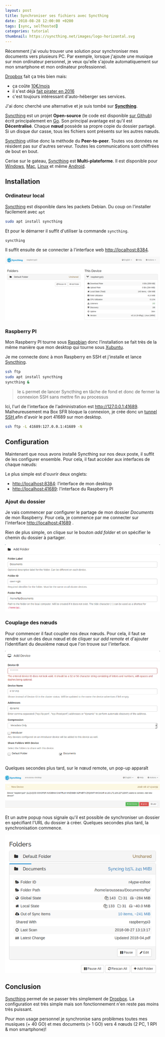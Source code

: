 ```yaml
---
layout: post
title: Synchroniser ses fichiers avec Syncthing
date: 2018-08-28 12:00:00 +0200
tags: [sync, selfhosted]
categories: tutorial
thumbnail: https://syncthing.net/images/logo-horizontal.svg
---
```


Récemment j'ai voulu trouver une solution pour synchroniser mes documents vers plusieurs PC. Par exemple, lorsque j'ajoute une musique sur mon ordinateur personnel, je veux qu'elle s'ajoute automatiquement sur mon smartphone et mon ordinateur professionnel.

[Dropbox][dropbox] fait ça très bien mais:

- ça coûte [10€/mois](https://www.dropbox.com/buy)
- il s'est déjà [fait pirater en 2016](https://motherboard.vice.com/en_us/article/nz74qb/hackers-stole-over-60-million-dropbox-accounts)
- c'est toujours intéressant d'auto-héberger ses services.

J'ai donc cherché une alternative et je suis tombé sur [**Syncthing**][syncthing].

[Syncthing][syncthing] est un projet **Open-source** (le code est disponible [sur Github](https://github.com/syncthing/syncthing)) écrit principalement en [Go](https://golang.org/). Son principal avantage est qu'il est **Décentralisé**. Chaque **nœud** possède sa propre copie du dossier partagé. Si un disque dur casse, tous les fichiers sont présents sur les autres nœuds.

[Syncthing][syncthing] utilise donc la méthode du **Peer-to-peer**. Toutes vos données ne résident pas sur d'autres serveur. Toutes les communications sont chiffrées de bout en bout.

Cerise sur le gateau, [Syncthing][syncthing] est **Multi-plateforme**. Il est disponible pour [Windows](https://github.com/canton7/SyncTrayzor/releases/latest), [Mac](https://github.com/syncthing/syncthing-macos/releases/latest), [Linux](https://github.com/syncthing/syncthing-gtk/releases/latest) et même [Android](https://github.com/syncthing/syncthing-android).

## Installation

### Ordinateur local

[Syncthing][syncthing] est disponible dans les packets Debian. Du coup on l'installer facilement avec `apt`

```bash
sudo apt install syncthing
```

Et pour le démarrer il suffit d'utiliser la commande `syncthing`.

```bash
syncthing
```

Il suffit ensuite de se connecter à l'interface web <http://localhost:8384>.

![Interface principale de Syncthing](/img/blog/syncthing_pi_home.png)

### Raspberry PI

Mon Raspberry PI tourne sous [Raspbian](https://www.raspbian.org) donc l’installation se fait très de la même manière que mon desktop qui tourne sous [Xubuntu](https://xubuntu.org/).

Je me connecte donc à mon Raspberry en SSH et j'installe et lance [Syncthing][syncthing].

```bash
ssh ftp
sudo apt install syncthing
syncthing &
```

> le `&` permet de lancer Syncthing en tâche de fond et donc de fermer la connexion SSH sans mettre fin au processus

Ici, l'url de l'interface de l'administration est <http://127.0.0.1:41689>. Malheureusement ma Box SFR bloque la connexion, je crée donc un [tunnel SSH ](https://wiki.korben.info/Tunnel_SSH) afin d'avoir le port 41689 sur mon desktop.

```bash
ssh ftp -L 41689:127.0.0.1:41689 -N
```

## Configuration

Maintenant que nous avons installé Syncthing sur nos deux poste, il suffit de les configurer ensemble. Pour cela, il faut accéder aux interfaces de chaque nœuds:

Le plus simple est d'ouvrir deux onglets:

- <http://localhost:8384>: l'interface de mon desktop
- <http://localhost:41689>: l'interface du Raspberry PI

### Ajout du dossier

Je vais commencer par configurer le partage de mon dossier _Documents_ de mon Raspberry. Pour cela, je commence par me connecter sur l'interface <http://localhost:41689> .

Rien de plus simple, on clique sur le bouton _add folder_ et on spécifier le chemin du dossier à partager.

![Interface principale de Syncthing](/img/blog/syncthing_add_folder.png)

### Couplage des nœuds

Pour commencer il faut coupler nos deux nœuds. Pour cela, il faut se rendre sur un des deux nœud et de cliquer sur _add remote_ et d'ajouter l’identifiant du deuxième nœud que l'on trouve sur l'interface.

![Interface principale de Syncthing](/img/blog/syncthing_add_device.png)

Quelques secondes plus tard, sur le nœud remote, un pop-up apparaît

![Pop-up du nouveau nœud à accepter](/img/blog/syncthing_new_device.png)

Et un autre popup nous signale qu'il est possible de synchroniser un dossier en spécifiant l'URL du dossier à créer. Quelques secondes plus tard, la synchronisation commence.

![la synchronisation commence](/img/blog/syncthing_syncing.png)

## Conclusion

[Syncthing][syncthing] permet de se passer très simplement de [Dropbox][dropbox]. La configuration est très simple mais son fonctionnement n'en reste pas moins très puissant.

Pour mon usage personnel je synchronise sans problèmes toutes mes musiques (+ 40 GO) et mes documents (> 1 GO) vers 4 nœuds (2 PC, 1 RPI & mon smartphone)!

[syncthing]: https://syncthing.net/
[dropbox]: https://www.dropbox.com/h

